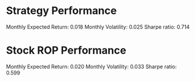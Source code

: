 # Strategy Performance
Monthly Expected Return: 0.018
Monthly Volatility: 0.025
Sharpe ratio: 0.714
# Stock ROP Performance
Monthly Expected Return: 0.020
Monthly Volatility: 0.033
Sharpe ratio: 0.599
